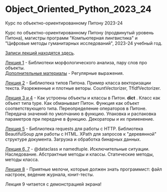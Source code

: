 # Object_Oriented_Python_2023_24
Курс по объектно-ориентированному Питону 2023-24

Курс по объектно-ориентированному Питону (продвинутый уровень Питона), магистры программ "Компьютерная лингвистика" и "Цифровые методы гуманитарных исследований", 2023-24 учебный год.

[Записи лекций находятся здесь](https://disk.yandex.ru/d/kQ8-_CGnDTgktQ).

[Лекция 1](https://github.com/klyshinsky/Object_Oriented_Python_2023_24/blob/main/lecture_20230905.ipynb) - Библиотеки морфологического анализа, пару слов про объекты.  
[Дополнительные материалы](https://github.com/klyshinsky/Object_Oriented_Python_2023_24/blob/main/prereq_20230905_regexp.ipynb) - Регулярные выражения.

[Лекция 2](https://github.com/klyshinsky/Object_Oriented_Python_2023_24/blob/main/lecture_20230912.ipynb) - Библиотека типов Питона. Пример класса векторизации текста. Разреженные и плотные веторы. CountVectorizer, TfIdfVectorizer.

[Лекция 3 и 4](https://github.com/klyshinsky/Object_Oriented_Python_2023_24/blob/main/lecture_20230919_operators_decorators.ipynb) - Как устроены объекты и классы в Питон. __dict__ . Класс как объект типа type. Как обманываит Питон. Функция как объект соответствующего типа. Переопределение операторов в Питоне. Передача значений по умолчанию в функцию. Упаковка и распаковка параметров при передаче в функцию. Декораторы и их применение. 

[Лекция 5](https://github.com/klyshinsky/Object_Oriented_Python_2023_24/blob/main/Lecture_20231003_requests.ipynb) - Библиотека requests для работы с HTTP. Библиотека BeautifulSoup для работы с HTML. XPath для запросов к "деревянной" структуре документа. Загрузка и обработка бинарных данных.

[Лекция 6, 7](https://github.com/klyshinsky/Object_Oriented_Python_2023_24/blob/main/lecture_20231010_Inheritance.ipynb) - @dataclass и namedtuple. Исключительные ситуации. Наследование. Абстрактные методы и классы. Статические методы, методы класса.

[Лекция 8](https://github.com/klyshinsky/Object_Oriented_Python_2023_24/blob/main/lecture_20231024_unittest.ipynb) - Приятные мелочи, которые должен знать программист: файл настроек, ведение журнала, юнит-тесты.

Лекция 9 читается с демонстрацией экрана!

